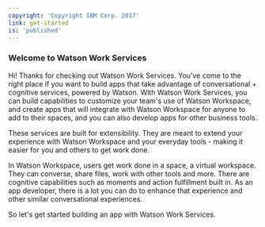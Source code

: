 ```yaml
---
copyright: 'Copyright IBM Corp. 2017'
link: get-started
is: 'published'
---
```

### Welcome to Watson Work Services

Hi!  Thanks for checking out Watson Work Services.  You've come to the right place if you want to build apps that take advantage of conversational + cognitive services, powered by Watson.   With Watson Work Services, you can build capabilities to customize your team's use of Watson Workspace, and create apps that will integrate with Watson Workspace for anyone to add to their spaces, and you can also develop apps for other business tools.  

These services are built for extensibility.  They are meant to extend your experience with Watson Workspace and your everyday tools - making it easier for you and others to get work done.

In Watson Workspace, users get work done in a space, a virtual workspace.  They can converse, share files, work with other tools and more.  There are cognitive capabilities such as moments and action fulfillment built in.   As an app developer, there is a lot you can do to enhance that experience and other similar conversational experiences.  

So let's get started building an app with Watson Work Services.
